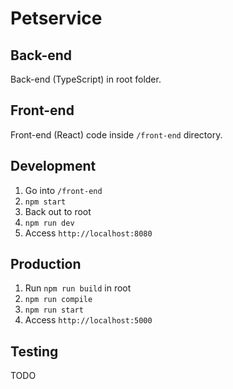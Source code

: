# Petservice

## Back-end
Back-end (TypeScript) in root folder.

## Front-end
Front-end (React) code inside `/front-end` directory.

## Development
1. Go into `/front-end`
2. `npm start`
3. Back out to root
4. `npm run dev`
5. Access `http://localhost:8080`

## Production
1. Run `npm run build` in root
2. `npm run compile`
3. `npm run start`
4. Access `http://localhost:5000`

## Testing
TODO
